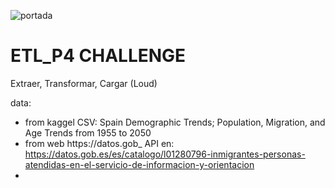 ![portada](hhttps://github.com/monicaclaros/ETL_P4/blob/main/images/spain.jpeg)

# ETL_P4 CHALLENGE
Extraer, Transformar, Cargar (Loud) 

data:
+ from kaggel CSV: Spain Demographic Trends; Population, Migration, and Age Trends from 1955 to 2050
+ from web https://datos.gob_ API en: https://datos.gob.es/es/catalogo/l01280796-inmigrantes-personas-atendidas-en-el-servicio-de-informacion-y-orientacion
+

